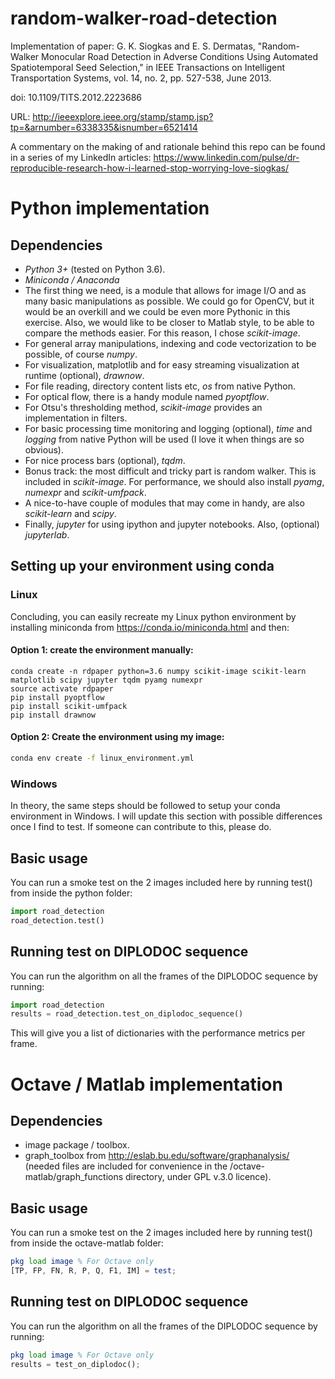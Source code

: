 # random-walker-road-detection
Implementation of paper:
G. K. Siogkas and E. S. Dermatas, "Random-Walker Monocular Road Detection in Adverse Conditions Using Automated Spatiotemporal Seed Selection," in IEEE Transactions on Intelligent Transportation Systems, vol. 14, no. 2, pp. 527-538, June 2013.

doi: 10.1109/TITS.2012.2223686

URL: http://ieeexplore.ieee.org/stamp/stamp.jsp?tp=&arnumber=6338335&isnumber=6521414

A commentary on the making of and rationale behind this repo can be found in a series of my LinkedIn articles:
https://www.linkedin.com/pulse/dr-reproducible-research-how-i-learned-stop-worrying-love-siogkas/


# Python implementation
## Dependencies
- *Python 3+* (tested on Python 3.6).
- *Miniconda / Anaconda*
- The first thing we need, is a module that allows for image I/O and as many basic manipulations as possible. We could go for OpenCV, but it would be an overkill and we could be even more Pythonic in this exercise. Also, we would like to be closer to Matlab style, to be able to compare the methods easier. For this reason, I chose *scikit-image*.
- For general array manipulations, indexing and code vectorization to be possible, of course *numpy*.
- For visualization, matplotlib and for easy streaming visualization at runtime (optional), *drawnow*.
- For file reading, directory content lists etc, *os* from native Python.
- For optical flow, there is a handy module named *pyoptflow*.
- For Otsu's thresholding method, *scikit-image* provides an implementation in filters.
- For basic processing time monitoring and logging (optional), *time* and *logging* from native Python will be used (I love it when things are so obvious).
- For nice process bars (optional), *tqdm*.
- Bonus track: the most difficult and tricky part is random walker. This is included in *scikit-image*. For performance, we should also install *pyamg*, *numexpr* and *scikit-umfpack*.
- A nice-to-have couple of modules that may come in handy, are also *scikit-learn* and *scipy*.
- Finally, *jupyter* for using ipython and jupyter notebooks. Also, (optional) *jupyterlab*.

## Setting up your environment using conda

### Linux
Concluding, you can easily recreate my Linux python environment by installing miniconda from https://conda.io/miniconda.html and then:

#### Option 1: create the environment manually:

```
conda create -n rdpaper python=3.6 numpy scikit-image scikit-learn matplotlib scipy jupyter tqdm pyamg numexpr
source activate rdpaper
pip install pyoptflow
pip install scikit-umfpack
pip install drawnow

```

#### Option 2: Create the environment using my image:
```bash
conda env create -f linux_environment.yml
```
### Windows
In theory, the same steps should be followed to setup your conda environment in Windows. I will update this section with possible differences once I find to test. If someone can contribute to this, please do.


## Basic usage
You can run a smoke test on the 2 images included here by running test() from inside the python folder:
```python
import road_detection
road_detection.test()
```

## Running test on DIPLODOC sequence
You can run the algorithm on all the frames of the DIPLODOC sequence by running:

```python
import road_detection
results = road_detection.test_on_diplodoc_sequence()
```

This will give you a list of dictionaries with the performance metrics per frame.

# Octave / Matlab implementation
## Dependencies
- image package / toolbox.
- graph_toolbox from http://eslab.bu.edu/software/graphanalysis/ (needed files are included for convenience in the /octave-matlab/graph_functions directory, under GPL v.3.0 licence).

## Basic usage
You can run a smoke test on the 2 images included here by running test() from inside the octave-matlab folder:
```octave
pkg load image % For Octave only
[TP, FP, FN, R, P, Q, F1, IM] = test;
```

## Running test on DIPLODOC sequence
You can run the algorithm on all the frames of the DIPLODOC sequence by running:

```octave
pkg load image % For Octave only
results = test_on_diplodoc();
```
